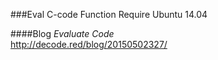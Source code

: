 ###Eval C-code Function
Require Ubuntu 14.04

####Blog
_Evaluate Code_  
http://decode.red/blog/20150502327/

